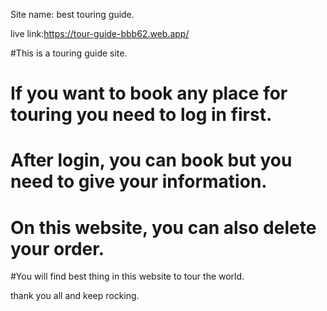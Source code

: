 Site name: best touring guide.

live link:https://tour-guide-bbb62.web.app/



#This is a touring guide site.
#  If you want to book any place for touring you need to log in first.
# After login, you can book but you need to give your information.
#  On this website, you can also delete your order.
#You will find best thing in this website to tour the world.

thank you all and keep rocking.
